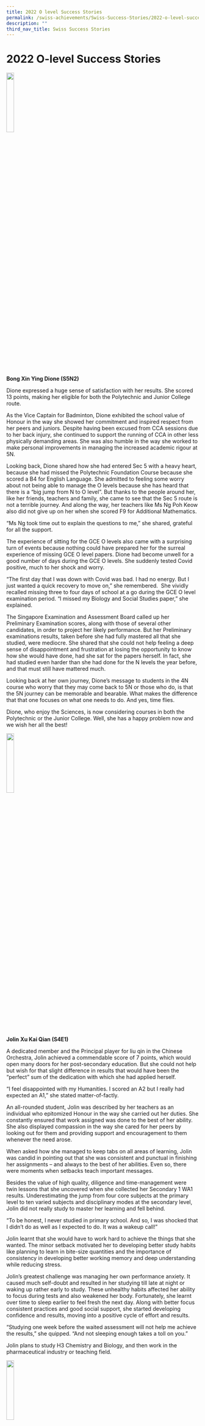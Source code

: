 ```yaml
---
title: 2022 O level Success Stories
permalink: /swiss-achievements/Swiss-Success-Stories/2022-o-level-success-stories/
description: ""
third_nav_title: Swiss Success Stories
---
```

# 2022 O-level Success Stories


<img src="/images/Swiss%20Achievements/Swiss%20Success%20Stories/2022%20O%20Level%20Success%20Stories/Bong-Xin-Ying-Dione.jpeg" style="width:20%;float:left"><br clear="left">

**Bong Xin Ying Dione (S5N2)**

Dione expressed a huge sense of satisfaction with her results. She scored 13 points, making her eligible for both the Polytechnic and Junior College route.

As the Vice Captain for Badminton, Dione exhibited the school value of Honour in the way she showed her commitment and inspired respect from her peers and juniors. Despite having been excused from CCA sessions due to her back injury, she continued to support the running of CCA in other less physically demanding areas. She was also humble in the way she worked to make personal improvements in managing the increased academic rigour at 5N.

Looking back, Dione shared how she had entered Sec 5 with a heavy heart, because she had missed the Polytechnic Foundation Course because she scored a B4 for English Language. She admitted to feeling some worry about not being able to manage the O levels because she has heard that there is a “big jump from N to O level”. But thanks to the people around her, like her friends, teachers and family, she came to see that the Sec 5 route is not a terrible journey. And along the way, her teachers like Ms Ng Poh Keow also did not give up on her when she scored F9 for Additional Mathematics.

“Ms Ng took time out to explain the questions to me,” she shared, grateful for all the support.

The experience of sitting for the GCE O levels also came with a surprising turn of events because nothing could have prepared her for the surreal experience of missing GCE O level papers. Dione had become unwell for a good number of days during the GCE O levels. She suddenly tested Covid positive, much to her shock and worry.

“The first day that I was down with Covid was bad. I had no energy. But I just wanted a quick recovery to move on,” she remembered.  She vividly recalled missing three to four days of school at a go during the GCE O level examination period. “I missed my Biology and Social Studies paper,” she explained.

The Singapore Examination and Assessment Board called up her Preliminary Examination scores, along with those of several other candidates, in order to project her likely performance. But her Preliminary examinations results, taken before she had fully mastered all that she studied, were mediocre. She shared that she could not help feeling a deep sense of disappointment and frustration at losing the opportunity to know how she would have done, had she sat for the papers herself. In fact, she had studied even harder than she had done for the N levels the year before, and that must still have mattered much.

Looking back at her own journey, Dione’s message to students in the 4N course who worry that they may come back to 5N or those who do, is that the 5N journey can be memorable and bearable. What makes the difference that that one focuses on what one needs to do. And yes, time flies.

Dione, who enjoy the Sciences, is now considering courses in both the Polytechnic or the Junior College. Well, she has a happy problem now and we wish her all the best!

<img src="/images/Swiss%20Achievements/Swiss%20Success%20Stories/2022%20O%20Level%20Success%20Stories/Jolin-Xu-Kai-Qian.png" style="width:20%;float:left"><br clear="left">


**Jolin Xu Kai Qian (S4E1)**

A dedicated member and the Principal player for liu qin in the Chinese Orchestra, Jolin achieved a commendable score of 7 points, which would open many doors for her post-secondary education. But she could not help but wish for that slight difference in results that would have been the “perfect” sum of the dedication with which she had applied herself.

“I feel disappointed with my Humanities. I scored an A2 but I really had expected an A1,” she stated matter-of-factly.

An all-rounded student, Jolin was described by her teachers as an individual who epitomized Honour in the way she carried out her duties. She constantly ensured that work assigned was done to the best of her ability. She also displayed compassion in the way she cared for her peers by looking out for them and providing support and encouragement to them whenever the need arose.

When asked how she managed to keep tabs on all areas of learning, Jolin was candid in pointing out that she was consistent and punctual in finishing her assignments – and always to the best of her abilities. Even so, there were moments when setbacks teach important messages.

Besides the value of high quality, diligence and time-management were twin lessons that she uncovered when she collected her Secondary 1 WA1 results. Underestimating the jump from four core subjects at the primary level to ten varied subjects and disciplinary modes at the secondary level, Jolin did not really study to master her learning and fell behind.

“To be honest, I never studied in primary school. And so, I was shocked that I didn’t do as well as I expected to do. It was a wakeup call!”

Jolin learnt that she would have to work hard to achieve the things that she wanted. The minor setback motivated her to developing better study habits like planning to learn in bite-size quantities and the importance of consistency in developing better working memory and deep understanding while reducing stress.

Jolin’s greatest challenge was managing her own performance anxiety. It caused much self-doubt and resulted in her studying till late at night or waking up rather early to study. These unhealthy habits affected her ability to focus during tests and also weakened her body. Fortunately, she learnt over time to sleep earlier to feel fresh the next day. Along with better focus consistent practices and good social support, she started developing confidence and results, moving into a positive cycle of effort and results.

“Studying one week before the waited assessment will not help me achieve the results,” she quipped. “And not sleeping enough takes a toll on you.”

Jolin plans to study H3 Chemistry and Biology, and then work in the pharmaceutical industry or teaching field.

<img src="/images/Swiss%20Achievements/Swiss%20Success%20Stories/2022%20O%20Level%20Success%20Stories/Leow-Tze-See.jpeg" style="width:20%;float:left"><br clear="left">


**Leow Tze See (S4E1)**

Having served as a dedicated member and President of the Swiss Publications and Media Club (PMC), Tze See exemplified the value of Honour through active participation and a genuine desire to learn and excel. She was also a caring and supportive friend to her peers. In her readiness to improve her competencies by being receptive to feedback, she also displayed humility.

Tze See realized excellent results which saw her achieving a raw score of 6 points for her L1R5. With her two CCA bonus points, Tze See would enjoy many post-secondary options.

“I feel so relieved. I was originally uncertain and nervous that I may not be able to meet my expectations!”

Tze See pointed out that the factors that helped her achieve her goals were discipline and resilience. She explained that the path she took was not always easy. For example, at the end of Secondary 3, her results were far from ideal and she was afraid that she would not be able to catch up in in her graduating year.

“During my sec 4 year there were also times when I felt disappointed in myself and instances when I felt like I wanted to give up on a subject,” she shared. “There were even times when I felt burnt out.”

However, the encouraging words from the people around her kept her going and allowed her to develop the resilience to weather through the academic storms she had to face – her struggles with Additional Mathematics and Higher Chinese.

“In Sec 3, I had a lot of trouble with A Math. I could barely pass. I even wanted to give up on that subject, but my teachers, parents and friends persuaded me to continue trying. I managed to get a B3 for my A Math during the mid-year exams,” she recalled with relief.

Her effort paid off and her triumph gave her newfound motivation and hope for areas in her other subjects that she found difficult, such as Higher Chinese. It was another subject that she found herself not meeting her expectations, and she was getting Grade C from Sec 1 to 3.  In Sec 4, she felt that the difficulty of Higher Chinese seemed to have only increased. She worried that she may not pass Higher Chinese and that her four years of effort would be in vain. But knowing that the only way forward was to get down to action, she sought help.

“I would meet with my Chinese teacher Mdm Loh Yuhui regularly for consultations,” she shared. “I would also do extra writing and reading practices consistently to get the exposure to different types of questions.”

Tze See also expressed her utmost gratitude to her parents, friends and other teachers like Ms Faith and Mr Christopher Lim who supported and motivated her throughout her academic journey.

Her parting advice to her peers was, “It is never too late to turn the tables. Often time, when we think that all hope is lost, but we can make a comeback. We just have to take that first step forward and start.”

She has plans to take the Junior College route and looks forward to the next lap of her journey.

<img src="/images/Swiss%20Achievements/Swiss%20Success%20Stories/2022%20O%20Level%20Success%20Stories/Damuel-Leong-Yin-Qin.jpeg" style="width:20%;float:left"><br clear="left">

**Samuel Leong Yin Qin (4E2)**

A jubilant and disbelieving Samuel was stunned at the excellent results he scored at the GCE O levels. He scored an impressive L1R5 score of 9 and 7 distinctions – a testament to the hard work and dedication he had put in.

According to Samuel, his good results were almost unexpected, considering his history of academic struggles and lacklustre achievements. In fact, Samuel’s gifting was in sports, and he was one of our students who had enrolled in school through the Direct School Admission (DSA) route. Being an active contributor at Basketball, he rose to become the boys’ team’s Vice-Captain. By 2022, he achieved the EAGLES Award, having exhibited the school value of honour by demonstrating steady progress in sports and leadership over his four years in school.

The humble and realistic aspect of Samuel’s personality remained cognizant that when he first entered Swiss Cottage Secondary School, he was scoring grades of largely F9 and E8; and he was even one of the students at the bottom of his cohort. His dismal performance led to a meeting between his parents and the then Vice Principal, Mr. Hoi when he was in the Lower Secondary. Samuel recounted the dreadful results and the resultant soul-searching moments in the school leader’s office. The discussions helped him take stock of his aims and what he needs to do.

“From then on, I believed that I must and can really do well in my studies, if I worked hard.”

In Secondary 3, he took his academic studies more seriously and did well for his school-based assessments. In his final year, he again had to take stock of poor mid-year and preliminary examination results. But Samuel never lost faith in himself. By then, Samuel understood that academic success was not about having some lofty goal, but rather about taking the opportunity to learn and discover more. After all, there was much to consolidate and master.

A critical factor in his eventful academic journey was the support of the people around him. He recalled the faith Mr Kenneth Neo extended to him, and the valuable feedback of that teachers like Mr. Lee De Yi, Ms. Faza and Mr. Tan Hong Cheong, provided. He was also grateful to Mr Toh for not only accepting via the DSA route but also for providing the extra Math classes during his lower secondary years, along with the other DSA students who needed to catch up. In fact, he shared that both Mr Toh and Mr Sherwin Cheng were supportive of Samuel’s well-being throughout his time at Swiss Cottage, until he graduated. Last but not least, he appreciated his parents for their special blessings like treating him to good food during his GCE O-level exams.

Ready for the next lap, Samuel shared that as someone who had always been fascinated by the intricacies of the human body and its various functions, he was determined to pursue a career in the medical field; his ultimate goal is to make a positive impact on the lives of others by becoming a skilled and compassionate doctor. To prepare for his Junior College education, Samuel has chosen a rigorous course load that includes Biology, Chemistry, Economics and Mathematics. Determined to work hard and make the most of this opportunity to learn and grow, his message to others is simple: “Just do it!”

<img src="/images/Swiss%20Achievements/Swiss%20Success%20Stories/2022%20O%20Level%20Success%20Stories/Hannah-Tan-Shi-Ting.jpeg" style="width:20%;float:left"><br clear="left">

**Hannah Tan Shi Ting (4E2)**

“I actually feel surprised by my results, because my confidence dipped, after taking a number of papers, that I thought were challenging,” she shared, and then added with happiness, “However, I’m glad that my hard work and hours of studying have paid off.”

Hannah has an impressive attainment of 8 distinctions in her GCE O-level results. And she also excelled at sports. Besides being an athlete, she was the Vice-Captain of the school’s floorball team (Girls) which came in National ‘B’ Division champions. As the leader of the team, she exhibited honour in the way she conducted herself as a role model for the team, taking training seriously and pushing her peers to do their best. Now, with her stellar GCE O level results, she shows us that hard work and determination can lead to great success, setting a great example for students who wish to enjoy holistic success. Her achievements showcase a remarkable ability to balance her time and effort in both the academics and sports.

However, during Hannah’s journey to success, she did face several challenges. For example, she had struggled with self-doubt and a lack of confidence. Even so, she would not let these innate hindrances hold her back. Instead, she channeled her energy rather concretely into studying and working hard to achieve her goals. For example, she kept up a positive attitude in learning the Chinese language despite not doing well during school assessments. Her humility led to a distinction at the GCE O Levels. Moments like this when she did not do well turned into deep motivation and resolve to do better, and another such moment was the Mid-Year examinations.

“I was shocked because I had failed two subjects. It served as a wake-up call to me because I suddenly realized that I would not be able to get into the JC that I wanted,” she shared. On top of the pressure of meeting her goals, Hannah also shared the fears of not being able to live up to her own expectations. She summed it all up, saying, “I did not want to be the one left behind.”

When asked about her reasons for her feats in both areas, she attributed them to effort and determination as well as the motivation from the previous batch of seniors.

“They did especially well in their O-levels, and I aspired to reach their level as well. With the encouragement of my family members and my peers, I was able to perform to the best of my abilities and have the strength to work harder,” she said.

She expressed a deep sense of gratitude to her form teachers and CCA teachers for their endless support and guidance. “Their patience and kindness definitely helped me to have more faith in myself and in turn, I found it possible to reach out to them for help,” she said.

Hannah plans to pursue the science stream with Biology, Chemistry, and Economics in Junior College. However, she is still unsure about her aspirations and what she wants to be in the future. “I do hope I figure it out in JC. For now, I think I want to be dentist or an optometrist in the future,” she said.

<img src="/images/Swiss%20Achievements/Swiss%20Success%20Stories/2022%20O%20Level%20Success%20Stories/Emma-Chee.jpeg" style="width:20%;float:left"><br clear="left"> 

**Emma Chee (4E3)**

Swiss Cottage Secondary School’s first Sportswoman of the Year, Emma, is a shining example of resilience and perseverance. Her team came in as champions in the 2022 National Schools Games (NSG) 2022 ‘B’ Division floorball competition, showcasing her leadership skills and dedication to the sport. Her sense of honour was evident in the way she not only served as Captain of the school’s floorball team, but also gave her best in striving to better her academic achievements. Her teachers also described the way she made time to unassumingly offered to play the piano for School Open House even, having honed her own musical talent. Emma has a Diploma for Piano.

Emma admitted that distributing her time across so many areas of responsibilities and interests was not always easy. She recalled how while struggling to balance leading the B Division floorball team and studying for the Mid-Year Examinations, she faced a drop in results. But instead of giving up, Emma pushed herself even harder and put in more effort until the end of O Levels.

One of Emma’s biggest fears was not passing her Chemistry. “At the start of Secondary 3, I was getting A1s. However, as the year progressed, my grades started to fall. By the time I was in Secondary 4, I was constantly failing, and I was very worried for my prelims,” she revealed.

But Emma was able to improve by 7 grades by O Levels. Despite her initial struggles with Chemistry, Emma was able to achieve a distinction in the GCE O Levels examination.

“I think my resilience and perseverance was a key reason for this success,” Emma shared. “As an athlete myself, I know the importance of not giving up.”

Emma also knew that having concrete goals and planning was important. She set aside the time to apply for a spot through the Direct Schools Admission to Nanyang Junior College (NYJC) and was successful in her endeavor. This was an important move in enhancing her confidence.

“Knowing that I had already secured a spot in NYJC gave me a sense of security. It allowed me to focus on the learning itself without worrying about what course I would be eligible for.”

Another key reason for Emma’s success was the support of her friends who gave her had a strong community to study with. They helped each other in the subjects they were stronger at. She also expressed deep gratitude to all her subject teachers who guided her throughout her school journey. She specifically thanked Mr Irfan, her floorball Teacher in charge, who had always been a source of encouragement for her since she entered Swiss cottage.

Emma hopes to pursue a degree in the medical field or in the music industry, both of which align with her passion and interests. In the field of medicine, she is drawn to pediatrics, as she has a deep love for working with young children. Similarly, because music has been her constant companion throughout her academic journey, she hopes to continue to nurture it in the future as well. The athletic leader in Emma believes that with grit and determination, everyone can reach the summit of success.

<img src="/images/Swiss%20Achievements/Swiss%20Success%20Stories/2022%20O%20Level%20Success%20Stories/Vedamurthy-Sridar.jpeg" style="width:20%;float:left"><br clear="left">

**Vedamurthy Sridar (4E4)**

Vedamurthy Sridar, or Sridar as he is known to his peers, is an unassuming student. When he was highlighted by the Principal in her Special Mention address to the cohort, he expressed surprise. A picture of humility, his teacher remembered him as sone who constantly strove to make personal improvements by seeking new and concrete ways to do better. He had also served actively as an Assistant Troop Leader for Swiss Falcon Scouts; he honoured his CCA commitments – which in turn made his peers respect him.  Recognised for his contributions as a leader even at the primary level, he was offered a place in Swiss Cottage Secondary School through the Direct School Admission route.

Sridar shared that he faced a difficult journey when it came to his academic performance. He struggled in subjects like the English Language, among others. Eventually, having not meeting the promotional criteria in Sec 3 in 2021, he was invited for a meeting with school leaders to discuss and chart his future learning route, to determine if he should be retained or advanced to the higher level.  The meeting was an important turning point and gave him an honest appraisal of his choices throughout the year.

“I was spending too much time on non-academic pursuits. I realised that I couldn’t disappoint myself and the people around me anymore,” he said recalling the sense of regret he had experienced. He knew he was easily distracted and tended to hang out with friends instead of studying.

Sridar did not look back. His sincerity was evident in the way he quietly worked hard and persevered, never expecting to be rewarded or celebrated for his efforts. Despite initial struggles in subjects like the English Language and the hesitation caused by his shy nature, he never gave up. What he could not do because he was not as expressive or extroverted as some others, he made up for in dedication and resolution. He was willing to put in the time and effort to improve and reach his goals, having learnt to ask for help or guidance when needed.

In fact, Sridar’s determination to improve his grades and even to keep going in the face of adversity became truly inspiring. For example, when he was feeling unwell on the day of a major examination, he pushed himself to perform his best and achieved an A2 grade for science.

“After the release of my preliminary examination results for subjects like Geography and Mother Tongue, I was very proud of myself because my hard work had paid off. This motivated me to put in more effort in my weaker subjects like mathematics and science,” he shared.

Sridar’s experience serves as a reminder that failure is indeed a stepping-stone to success; success follows when we learn from mistakes and push through difficult times. Sridar has big plans for his future. He hopes to pursue a Diploma in Accountancy in the Polytechnic. He believes that this field of study will be useful for him in the future when he sets up his own business.

Looking back with satisfaction, Sridar remembered to express his gratitude for the support and guidance he had received from his teachers. He specifically thanked his English teacher, Madam June, Geography teacher Miss Anita Sin and his form teacher Madam Hidaya.